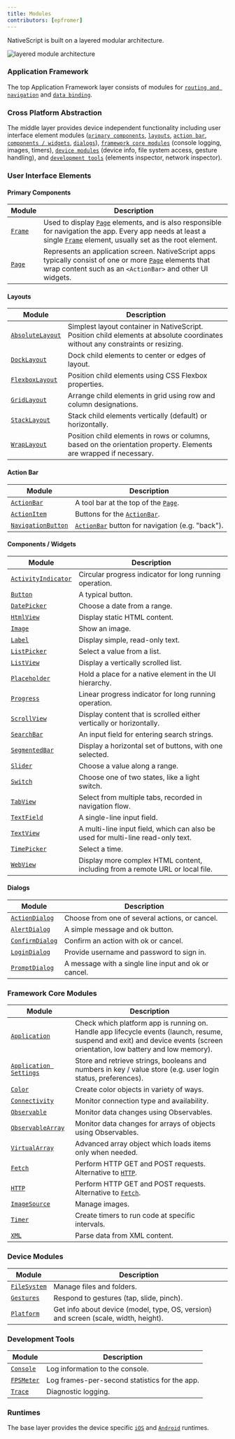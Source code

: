 ```yaml
---
title: Modules
contributors: [epfromer]
---
```


NativeScript is built on a layered modular architecture.

![layered module architecture](https://docs.nativescript.org/img/ns-modules.png)

### Application Framework

The top Application Framework layer consists of modules for [`routing and navigation`](/en/docs/routing/manual-routing) and [`data binding`](/en/docs/core-concepts/data-binding).

### Cross Platform Abstraction

The middle layer provides device independent functionality including user interface element modules ([`primary components`](/en/docs/core-concepts/modules#primary-components), [`layouts`](/en/docs/core-concepts/modules#layouts), [`action bar`](/en/docs/core-concepts/modules#action-bar), [`components / widgets`](/en/docs/core-concepts/modules#components--widgets), [`dialogs`](/en/docs/core-concepts/modules#dialogs)), [`framework core modules`](/en/docs/core-concepts/modules#framework-core-modules) (console logging, images, timers), [`device modules`](/en/docs/core-concepts/modules#device-modules) (device info, file system access, gesture handling), and [`development tools`](/en/docs/core-concepts/modules#development-tools) (elements inspector, network inspector).

### User Interface Elements

#### Primary Components

| Module | Description |
|------|-------------|
| [`Frame`](/en/docs/elements/components/frame) | Used to display [`Page`](/en/docs/elements/components/page) elements, and is also responsible for navigation the app. Every app needs at least a single [`Frame`](/en/docs/elements/components/frame) element, usually set as the root element.
| [`Page`](/en/docs/elements/components/page) | Represents an application screen. NativeScript apps typically consist of one or more [`Page`](/en/docs/elements/components/page) elements that wrap content such as an `<ActionBar>` and other UI widgets.

#### Layouts

| Module | Description |
|------|-------------|
| [`AbsoluteLayout`](/en/docs/elements/layouts/absolute-layout) | Simplest layout container in NativeScript.  Position child elements at absolute coordinates without any constraints or resizing.
| [`DockLayout`](/en/docs/elements/layouts/dock-layout) | Dock child elements to center or edges of layout.
| [`FlexboxLayout`](/en/docs/elements/layouts/grid-layout) | Position child elements using CSS Flexbox properties.
| [`GridLayout`](/en/docs/elements/layouts/grid-layout) | Arrange child elements in grid using row and column designations.
| [`StackLayout`](/en/docs/elements/layouts/stack-layout) | Stack child elements vertically (default) or horizontally.
| [`WrapLayout`](/en/docs/elements/layouts/wrap-layout) | Position child elements in rows or columns, based on the orientation property. Elements are wrapped if necessary.

#### Action Bar

| Module | Description |
|------|-------------|
| [`ActionBar`](/en/docs/elements/action-bar/action-bar) | A tool bar at the top of the [`Page`](/en/docs/elements/components/page).
| [`ActionItem`](/en/docs/elements/action-bar/action-item) | Buttons for the [`ActionBar`](/en/docs/elements/action-bar/action-bar).
| [`NavigationButton`](/en/docs/elements/action-bar/navigation-button) | [`ActionBar`](/en/docs/elements/action-bar/action-bar) button for navigation (e.g. "back").

#### Components / Widgets

| Module | Description |
|------|-------------|
| [`ActivityIndicator`](/en/docs/elements/components/activity-indicator) | Circular progress indicator for long running operation.
| [`Button`](/en/docs/elements/components/button) | A typical button.
| [`DatePicker`](/en/docs/elements/components/date-picker) | Choose a date from a range.
| [`HtmlView`](/en/docs/elements/components/html-view) | Display static HTML content.
| [`Image`](/en/docs/elements/components/image) | Show an image.
| [`Label`](/en/docs/elements/components/label) | Display simple, read-only text.
| [`ListPicker`](/en/docs/elements/components/list-picker) | Select a value from a list.
| [`ListView`](/en/docs/elements/components/list-view) | Display a vertically scrolled list.
| [`Placeholder`](/en/docs/elements/components/placeholder) | Hold a place for a native element in the UI hierarchy.
| [`Progress`](/en/docs/elements/components/progress) | Linear progress indicator for long running operation.
| [`ScrollView`](/en/docs/elements/components/scroll-view) | Display content that is scrolled either vertically or horizontally.
| [`SearchBar`](/en/docs/elements/components/search-bar) | An input field for entering search strings.
| [`SegmentedBar`](/en/docs/elements/components/segmented-bar) | Display a horizontal set of buttons, with one selected.
| [`Slider`](/en/docs/elements/components/slider) | Choose a value along a range.
| [`Switch`](/en/docs/elements/components/switch) | Choose one of two states, like a light switch.
| [`TabView`](/en/docs/elements/components/tab-view) | Select from multiple tabs, recorded in navigation flow.
| [`TextField`](/en/docs/elements/components/text-field) | A single-line input field.
| [`TextView`](/en/docs/elements/components/text-view) | A multi-line input field, which can also be used for multi-line read-only text.
| [`TimePicker`](/en/docs/elements/components/time-picker) | Select a time.
| [`WebView`](/en/docs/elements/components/web-view) | Display more complex HTML content, including from a remote URL or local file.

#### Dialogs

| Module | Description |
|------|-------------|
| [`ActionDialog`](/en/docs/elements/dialogs/action) | Choose from one of several actions, or cancel.
| [`AlertDialog`](/en/docs/elements/dialogs/alert) | A simple message and ok button.
| [`ConfirmDialog`](/en/docs/elements/dialogs/confirm) | Confirm an action with ok or cancel.
| [`LoginDialog`](/en/docs/elements/dialogs/login) | Provide username and password to sign in.
| [`PromptDialog`](/en/docs/elements/dialogs/prompt) | A message with a single line input and ok or cancel.

### Framework Core Modules

| Module | Description |
|------|-------------|
| [`Application`](https://docs.nativescript.org/ns-framework-modules/application) | Check which platform app is running on.  Handle app lifecycle events (launch, resume, suspend and exit) and device events (screen orientation, low battery and low memory).
| [`Application Settings`](https://docs.nativescript.org/ns-framework-modules/application-settings) | Store and retrieve strings, booleans and numbers in key / value store (e.g. user login status, preferences).
| [`Color`](https://docs.nativescript.org/ns-framework-modules/color) | Create color objects in variety of ways.
| [`Connectivity`](https://docs.nativescript.org/ns-framework-modules/connectivity) | Monitor connection type and availability.
| [`Observable`](https://docs.nativescript.org/ns-framework-modules/observable) | Monitor data changes using Observables.
| [`ObservableArray`](https://docs.nativescript.org/ns-framework-modules/observable-array) | Monitor data changes for arrays of objects using Observables.
| [`VirtualArray`](https://docs.nativescript.org/ns-framework-modules/virtual-array) | Advanced array object which loads items only when needed.
| [`Fetch`](https://docs.nativescript.org/ns-framework-modules/fetch) | Perform HTTP GET and POST requests. Alternative to [`HTTP`](https://docs.nativescript.org/ns-framework-modules/http).
| [`HTTP`](https://docs.nativescript.org/ns-framework-modules/http) | Perform HTTP GET and POST requests.  Alternative to [`Fetch`](https://docs.nativescript.org/ns-framework-modules/fetch).
| [`ImageSource`](https://docs.nativescript.org/ns-framework-modules/image-source) | Manage images.
| [`Timer`](https://docs.nativescript.org/ns-framework-modules/timer) | Create timers to run code at specific intervals.
| [`XML`](https://docs.nativescript.org/ns-framework-modules/xml-parser) | Parse data from XML content.

### Device Modules

| Module | Description |
|------|-------------|
| [`FileSystem`](https://docs.nativescript.org/ns-framework-modules/file-system) | Manage files and folders.
| [`Gestures`](https://docs.nativescript.org/ns-framework-modules/gestures) | Respond to gestures (tap, slide, pinch).
| [`Platform`](https://docs.nativescript.org/ns-framework-modules/platform) | Get info about device (model, type, OS, version) and screen (scale, width, height).

### Development Tools

| Module | Description |
|------|-------------|
| [`Console`](https://docs.nativescript.org/ns-framework-modules/console) | Log information to the console.
| [`FPSMeter`](https://docs.nativescript.org/ns-framework-modules/fps-meter) | Log frames-per-second statistics for the app.
| [`Trace`](https://docs.nativescript.org/ns-framework-modules/trace) | Diagnostic logging.

### Runtimes

The base layer provides the device specific [`iOS`](/en/docs/runtime/ios/overview) and [`Android`](/en/docs/runtime/android/overview) runtimes.